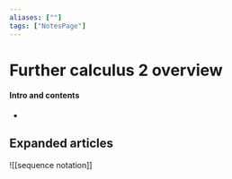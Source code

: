 ```yaml
---
aliases: [""]
tags: ["NotesPage"]
---
```


# Further calculus 2 overview

#### Intro and contents
- 


## Expanded articles
![[sequence notation]]